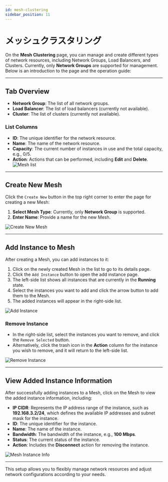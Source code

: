 ```yaml
---
id: mesh-clustering
sidebar_position: 11
---
```


# メッシュクラスタリング

On the **Mesh Clustering** page, you can manage and create different types of network resources, including Network Groups, Load Balancers, and Clusters. Currently, only **Network Groups** are supported for management. Below is an introduction to the page and the operation guide:

---

## **Tab Overview**

- **Network Group**: The list of all network groups.
- **Load Balancer**: The list of load balancers (currently not available).
- **Cluster**: The list of clusters (currently not available).

### **List Columns**

- **ID**: The unique identifier for the network resource.
- **Name**: The name of the network resource.
- **Capacity**: The current number of instances in use and the total capacity, e.g., 0/5.
- **Action**: Actions that can be performed, including **Edit** and **Delete**.
  ![Mesh list](../../../../../docs/docs-images/p09/01.Mesh%20list.jpg)

---

## **Create New Mesh**

Click the `Create New` button in the top right corner to enter the page for creating a new Mesh:

1. **Select Mesh Type**: Currently, only **Network Group** is supported.
2. **Enter Name**: Provide a name for the new Mesh.

![Create New Mesh](../../../../../docs/docs-images/p09/02.Create%20Mesh.jpg)

---

## **Add Instance to Mesh**

After creating a Mesh, you can add instances to it:

1. Click on the newly created Mesh in the list to go to its details page.
2. Click the `Add Instance` button to open the add instance page.
3. The left-side list shows all instances that are currently in the **Running** state.
4. Select the instances you want to add and click the arrow button to add them to the Mesh.
5. The added instances will appear in the right-side list.

![Add Instance](../../../../../docs/docs-images/p09/03.Add%20Instance.jpg)

### **Remove Instance**

- In the right-side list, select the instances you want to remove, and click the `Remove Selected` button.
- Alternatively, click the trash icon in the **Action** column for the instance you wish to remove, and it will return to the left-side list.

![Remove Instance](../../../../../docs/docs-images/p09/04.Remove%20Instance.jpg)

---

## **View Added Instance Information**

After successfully adding instances to a Mesh, click on the Mesh to view the added instance information, including:

- **IP CIDR**: Represents the IP address range of the instance, such as **192.168.3.2/24**, which defines the available IP addresses and subnet mask for the instance.
- **ID**: The unique identifier for the instance.
- **Name**: The name of the instance.
- **Bandwidth**: The bandwidth of the instance, e.g., **100 Mbps**.
- **Status**: The current status of the instance.
- **Action**: Includes the **Disconnect** action for removing the instance.

![Mesh Instance Info](../../../../../docs/docs-images/p09/05.Mesh%20Instance%20Info.jpg)

---

This setup allows you to flexibly manage network resources and adjust network configurations according to your needs.

